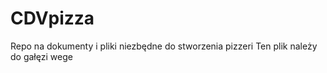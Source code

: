 # CDVpizza
Repo na dokumenty i pliki niezbędne do stworzenia pizzeri
Ten plik należy do gałęzi wege
